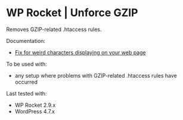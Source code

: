 # WP Rocket | Unforce GZIP

Removes GZIP-related .htaccess rules.

Documentation:
* [Fix for weird characters displaying on your web page](http://docs.wp-rocket.me/article/52-fix-for-weird-characters-displaying-on-your-web-page)

To be used with:
* any setup where problems with GZIP-related .htaccess rules have occurred

Last tested with:
* WP Rocket 2.9.x
* WordPress 4.7.x
